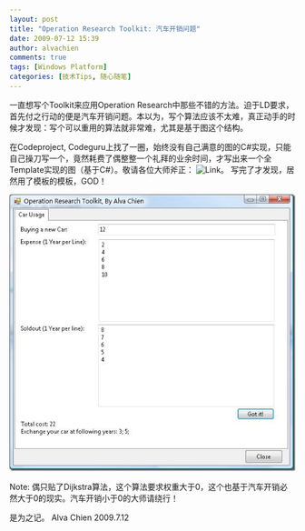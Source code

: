 ```yaml
---
layout: post
title: "Operation Research Toolkit: 汽车开销问题"
date: 2009-07-12 15:39
author: alvachien
comments: true
tags: [Windows Platform]
categories: [技术Tips, 随心随笔]
---
```

一直想写个Toolkit来应用Operation Research中那些不错的方法。迫于LD要求，首先付之行动的便是汽车开销问题。本以为，写个算法应该不太难，真正动手的时候才发现：写个可以重用的算法就非常难，尤其是基于图这个结构。

在Codeproject, Codeguru上找了一圈，始终没有自己满意的图的C#实现，只能自己操刀写一个，竟然耗费了偶整整一个礼拜的业余时间，才写出来一个全Template实现的图（基于C#）。敬请各位大师斧正：
![Link](http://blog.csdn.net/alvachien/archive/2009/07/12/4342356.aspx)。 写完了才发现，居然用了模板的模板，GOD！

![OTR 1](/assets/uploads/2010/10/OTR_1.jpg)

Note: 偶只贴了Dijkstra算法，这个算法要求权重大于0，这个也基于汽车开销必然大于0的现实。汽车开销小于0的大师请绕行！

是为之记。
Alva Chien
2009.7.12
